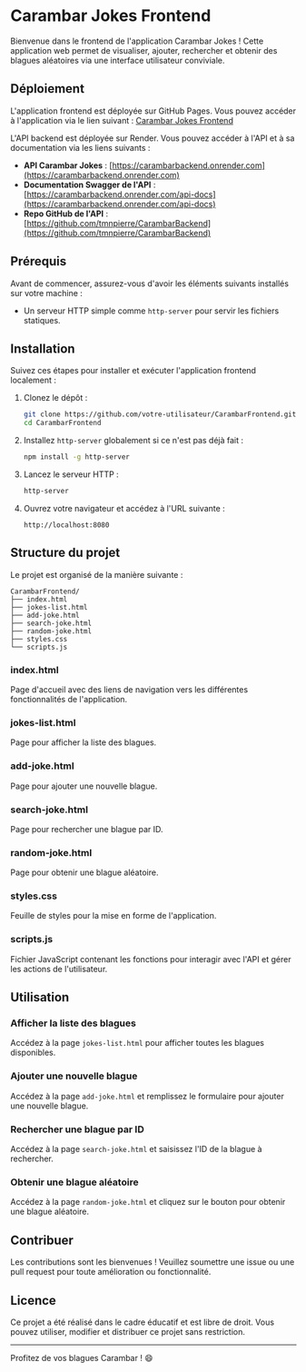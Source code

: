 
# Carambar Jokes Frontend

Bienvenue dans le frontend de l'application Carambar Jokes ! Cette application web permet de visualiser, ajouter, rechercher et obtenir des blagues aléatoires via une interface utilisateur conviviale.

## Déploiement

L'application frontend est déployée sur GitHub Pages. Vous pouvez accéder à l'application via le lien suivant : [Carambar Jokes Frontend](https://tmnpierre.github.io/CarambarFrontend/)

L'API backend est déployée sur Render. Vous pouvez accéder à l'API et à sa documentation via les liens suivants :

- **API Carambar Jokes** : [https://carambarbackend.onrender.com](https://carambarbackend.onrender.com)
- **Documentation Swagger de l'API** : [https://carambarbackend.onrender.com/api-docs](https://carambarbackend.onrender.com/api-docs)
- **Repo GitHub de l'API** : [https://github.com/tmnpierre/CarambarBackend](https://github.com/tmnpierre/CarambarBackend)

## Prérequis

Avant de commencer, assurez-vous d'avoir les éléments suivants installés sur votre machine :

- Un serveur HTTP simple comme `http-server` pour servir les fichiers statiques.

## Installation

Suivez ces étapes pour installer et exécuter l'application frontend localement :

1. Clonez le dépôt :
    ```sh
    git clone https://github.com/votre-utilisateur/CarambarFrontend.git
    cd CarambarFrontend
    ```

2. Installez `http-server` globalement si ce n'est pas déjà fait :
    ```sh
    npm install -g http-server
    ```

3. Lancez le serveur HTTP :
    ```sh
    http-server
    ```

4. Ouvrez votre navigateur et accédez à l'URL suivante :
    ```
    http://localhost:8080
    ```

## Structure du projet

Le projet est organisé de la manière suivante :

```
CarambarFrontend/
├── index.html
├── jokes-list.html
├── add-joke.html
├── search-joke.html
├── random-joke.html
├── styles.css
└── scripts.js
```

### index.html

Page d'accueil avec des liens de navigation vers les différentes fonctionnalités de l'application.

### jokes-list.html

Page pour afficher la liste des blagues.

### add-joke.html

Page pour ajouter une nouvelle blague.

### search-joke.html

Page pour rechercher une blague par ID.

### random-joke.html

Page pour obtenir une blague aléatoire.

### styles.css

Feuille de styles pour la mise en forme de l'application.

### scripts.js

Fichier JavaScript contenant les fonctions pour interagir avec l'API et gérer les actions de l'utilisateur.

## Utilisation

### Afficher la liste des blagues

Accédez à la page `jokes-list.html` pour afficher toutes les blagues disponibles.

### Ajouter une nouvelle blague

Accédez à la page `add-joke.html` et remplissez le formulaire pour ajouter une nouvelle blague.

### Rechercher une blague par ID

Accédez à la page `search-joke.html` et saisissez l'ID de la blague à rechercher.

### Obtenir une blague aléatoire

Accédez à la page `random-joke.html` et cliquez sur le bouton pour obtenir une blague aléatoire.

## Contribuer

Les contributions sont les bienvenues ! Veuillez soumettre une issue ou une pull request pour toute amélioration ou fonctionnalité.

## Licence

Ce projet a été réalisé dans le cadre éducatif et est libre de droit. Vous pouvez utiliser, modifier et distribuer ce projet sans restriction.

---

Profitez de vos blagues Carambar ! 😄
